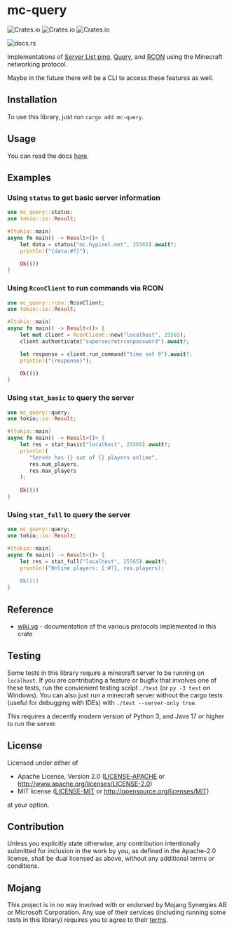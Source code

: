 # mc-query

![Crates.io](https://img.shields.io/crates/v/mc-query?style=for-the-badge)
![Crates.io](https://img.shields.io/crates/d/mc-query?style=for-the-badge)
![Crates.io](https://img.shields.io/crates/l/mc-query?style=for-the-badge)

![docs.rs](https://img.shields.io/docsrs/mc-query?style=for-the-badge)

Implementations of [Server List ping](https://wiki.vg/Server_List_Ping), [Query](https://wiki.vg/Query), and [RCON](https://wiki.vg/RCON) using the Minecraft networking protocol.

Maybe in the future there will be a CLI to access these features as well.

## Installation

To use this library, just run `cargo add mc-query`.

## Usage

You can read the docs [here](https://docs.rs/mc-query).

## Examples

### Using `status` to get basic server information

```rs
use mc_query::status;
use tokio::io::Result;

#[tokio::main]
async fn main() -> Result<()> {
    let data = status("mc.hypixel.net", 25565).await?;
    println!("{data:#?}");

    Ok(())
}
```

### Using `RconClient` to run commands via RCON

```rs
use mc_query::rcon::RconClient;
use tokio::io::Result;

#[tokio::main]
async fn main() -> Result<()> {
    let mut client = RconClient::new("localhost", 25565);
    client.authenticate("supersecretrconpassword").await?;

    let response = client.run_command("time set 0").await?;
    println!("{response}");

    Ok(())
}
```

### Using `stat_basic` to query the server

```rs
use mc_query::query;
use tokio;:io::Result;

#[tokio::main]
async fn main() -> Result<()> {
    let res = stat_basic("localhost", 25565).await?;
    println!(
       "Server has {} out of {} players online",
       res.num_players,
       res.max_players
    );
    
    Ok(())
}
```

### Using `stat_full` to query the server

```rs
use mc_query::query;
use tokio;:io::Result;

#[tokio::main]
async fn main() -> Result<()> {
    let res = stat_full("localhost", 25565).await?;
    println!("Online players: {:#?}, res.players);
    
    Ok(())
}
```

## Reference

-   [wiki.vg](https://wiki.vg) - documentation of the various protocols implemented in this crate

## Testing

Some tests in this library require a minecraft server to be running on `localhost`.
If you are contributing a feature or bugfix that involves one of these tests,
run the convienient testing script `./test` (or `py -3 test` on Windows).
You can also just run a minecraft server without the cargo tests (useful for debugging with IDEs) with `./test --server-only true`.

This requires a decently modern version of Python 3, and Java 17 or higher to run the server.

## License

Licensed under either of

-   Apache License, Version 2.0
    ([LICENSE-APACHE](LICENSE-APACHE) or http://www.apache.org/licenses/LICENSE-2.0)
-   MIT license
    ([LICENSE-MIT](LICENSE-MIT) or http://opensource.org/licenses/MIT)

at your option.

## Contribution

Unless you explicitly state otherwise, any contribution intentionally submitted
for inclusion in the work by you, as defined in the Apache-2.0 license, shall be
dual licensed as above, without any additional terms or conditions.

## Mojang

This project is in no way involved with or endorsed by Mojang Synergies AB or Microsoft Corporation.
Any use of their services (including running some tests in this library) requires you to agree to their [terms](https://minecraft.net/eula).
